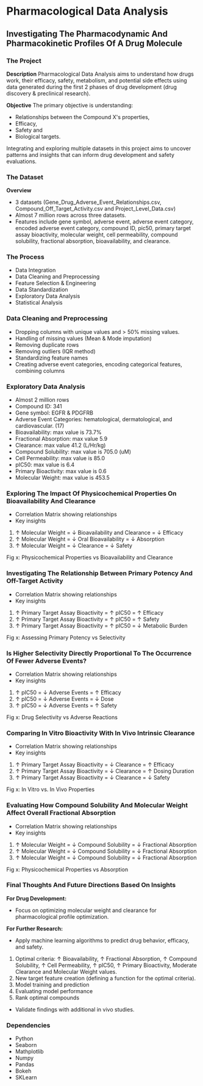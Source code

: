 
# Pharmacological Data Analysis

## Investigating The Pharmacodynamic And Pharmacokinetic Profiles Of A Drug Molecule

### The Project

**Description**
Pharmacological Data Analysis aims to understand how drugs work, their efficacy, safety, metabolism, and potential side effects using data generated during the first 2 phases of drug development (drug discovery & preclinical research). 

**Objective**
The primary objective is understanding:

- Relationships between the Compound X's properties, 
- Efficacy,
- Safety and
- Biological targets. 

Integrating and exploring multiple datasets in this project aims to uncover patterns and insights that can inform drug development and safety evaluations.


### The Dataset

**Overview**

- 3 datasets (Gene_Drug_Adverse_Event_Relationships.csv, Compound_Off_Target_Activity.csv and Project_Level_Data.csv)
- Almost 7 million rows across three datasets. 
- Features include gene symbol, adverse event, adverse event category, encoded adverse event category, compound ID, pic50, primary target assay bioactivity, molecular weight, cell permeability, compound solubility, fractional absorption, bioavailability, and clearance.


### The Process

- Data Integration
- Data Cleaning and Preprocessing
- Feature Selection & Engineering 
- Data Standardization
- Exploratory Data Analysis
- Statistical Analysis


### Data Cleaning and Preprocessing

- Dropping columns with unique values and > 50% missing values.
- Handling of missing values (Mean & Mode imputation)
- Removing duplicate rows 
- Removing outliers (IQR method) 
- Standardizing feature names
- Creating adverse event categories, encoding categorical features, combining columns 


### Exploratory Data Analysis

- Almost 2 million rows 
- Compound ID: 341
- Gene symbol: EGFR & PDGFRB
- Adverse Event Categories: hematological, dermatological, and cardiovascular. (17)
- Bioavailability: max value is 73.7%
- Fractional Absorption: max value 5.9
- Clearance: max value 41.2 (L/Hr/kg)
- Compound Solubility: max value is 705.0 (uM)
- Cell Permeability: max value is 85.0
- pIC50: max value is 6.4
- Primary Bioactivity: max value is 0.6
- Molecular Weight: max value is 453.5


### Exploring The Impact Of Physicochemical Properties On Bioavailability And Clearance


- Correlation Matrix showing relationships
- Key insights
1. ↑ Molecular Weight = ↓ Bioavailability and Clearance = ↓ Efficacy
2. ↑ Molecular Weight = ↓ Oral Bioavailability = ↓ Absorption
3. ↑ Molecular Weight = ↓ Clearance  = ↓ Safety 

Fig x: Physicochemical Properties vs Bioavailability and Clearance


###  Investigating The Relationship Between Primary Potency And Off-Target Activity

- Correlation Matrix showing relationships
- Key insights
1. ↑ Primary Target Assay Bioactivity = ↑ pIC50  = ↑ Efficacy
2. ↑ Primary Target Assay Bioactivity = ↑ pIC50  = ↑ Safety
3. ↑ Primary Target Assay Bioactivity = ↑ pIC50  = ↓ Metabolic Burden 

Fig x:  Assessing Primary Potency vs Selectivity 


### Is Higher Selectivity Directly Proportional To The Occurrence Of Fewer Adverse Events?

- Correlation Matrix showing relationships
- Key insights
1. ↑ pIC50 = ↓ Adverse Events = ↑ Efficacy
2. ↑ pIC50 = ↓ Adverse Events  = ↓ Dose 
3. ↑ pIC50 = ↓ Adverse Events  = ↑ Safety 

Fig x:  Drug Selectivity vs Adverse Reactions 


### Comparing In Vitro Bioactivity With In Vivo Intrinsic Clearance

- Correlation Matrix showing relationships
- Key insights
1. ↑ Primary Target Assay Bioactivity = ↓ Clearance   = ↑ Efficacy
2. ↑ Primary Target Assay Bioactivity = ↓ Clearance   = ↑ Dosing Duration
3. ↑ Primary Target Assay Bioactivity = ↓ Clearance   = ↓ Safety 


Fig x: In Vitro vs. In Vivo Properties


### Evaluating How Compound Solubility And Molecular Weight Affect Overall Fractional Absorption

- Correlation Matrix showing relationships
- Key insights
1. ↑ Molecular Weight = ↓ Compound Solubility = ↓ Fractional Absorption 
2. ↑ Molecular Weight = ↓ Compound Solubility = ↓ Fractional Absorption 
3. ↑ Molecular Weight = ↓ Compound Solubility = ↓ Fractional Absorption 


Fig x: Physicochemical Properties vs Absorption 


### Final Thoughts And Future Directions Based On Insights

**For Drug Development:**

- Focus on optimizing molecular weight and clearance for pharmacological profile optimization.

    
**For Further Research:**

- Apply machine learning algorithms to predict drug behavior, efficacy, and safety. 

1. Optimal criteria:  ↑ Bioavailability,  ↑ Fractional Absorption, ↑ Compound Solubility,  ↑ Cell Permeability, ↑ pIC50, ↑ Primary Bioactivity, Moderate Clearance and Molecular Weight values. 
2. New target feature creation (defining a function for the optimal criteria).
3. Model training and prediction
4. Evaluating model performance
5. Rank optimal compounds

-  Validate findings with additional in vivo studies.

### Dependencies

- Python
- Seaborn
- Mathplotlib
- Numpy
- Pandas
- Bokeh
- SKLearn

